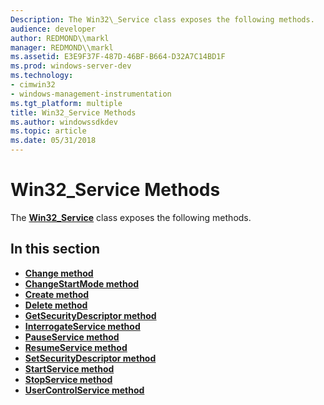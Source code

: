 ```yaml
---
Description: The Win32\_Service class exposes the following methods.
audience: developer
author: REDMOND\\markl
manager: REDMOND\\markl
ms.assetid: E3E9F37F-487D-46BF-B664-D32A7C14BD1F
ms.prod: windows-server-dev
ms.technology:
- cimwin32
- windows-management-instrumentation
ms.tgt_platform: multiple
title: Win32_Service Methods
ms.author: windowssdkdev
ms.topic: article
ms.date: 05/31/2018
---
```


# Win32\_Service Methods

The [**Win32\_Service**](win32-service.md) class exposes the following methods.

## In this section

-   [**Change method**](change-method-in-class-win32-service.md)
-   [**ChangeStartMode method**](changestartmode-method-in-class-win32-service.md)
-   [**Create method**](create-method-in-class-win32-service.md)
-   [**Delete method**](delete-method-in-class-win32-service.md)
-   [**GetSecurityDescriptor method**](getsecuritydescriptor-method-in-class-win32-service.md)
-   [**InterrogateService method**](interrogateservice-method-in-class-win32-service.md)
-   [**PauseService method**](pauseservice-method-in-class-win32-service.md)
-   [**ResumeService method**](resumeservice-method-in-class-win32-service.md)
-   [**SetSecurityDescriptor method**](setsecuritydescriptor-method-in-class-win32-service.md)
-   [**StartService method**](startservice-method-in-class-win32-service.md)
-   [**StopService method**](stopservice-method-in-class-win32-service.md)
-   [**UserControlService method**](usercontrolservice-method-in-class-win32-service.md)

 

 



